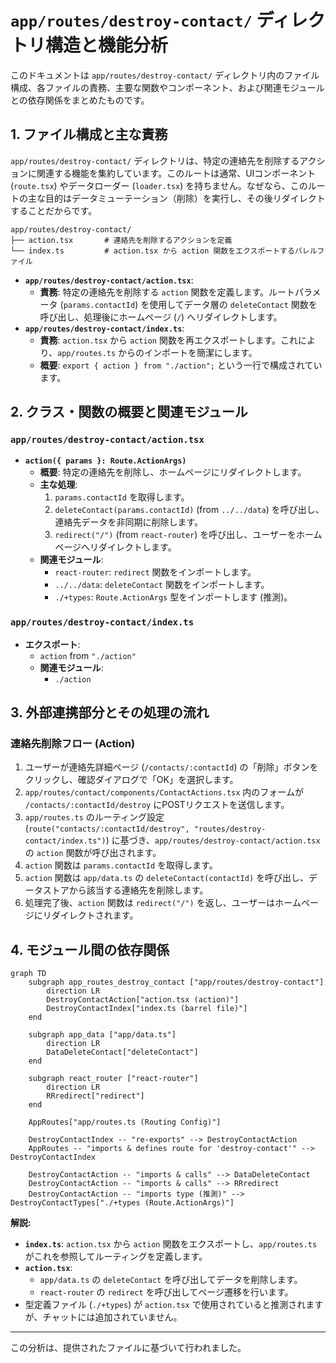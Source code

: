 # `app/routes/destroy-contact/` ディレクトリ構造と機能分析

このドキュメントは `app/routes/destroy-contact/` ディレクトリ内のファイル構成、各ファイルの責務、主要な関数やコンポーネント、および関連モジュールとの依存関係をまとめたものです。

## 1. ファイル構成と主な責務

`app/routes/destroy-contact/` ディレクトリは、特定の連絡先を削除するアクションに関連する機能を集約しています。このルートは通常、UIコンポーネント (`route.tsx`) やデータローダー (`loader.tsx`) を持ちません。なぜなら、このルートの主な目的はデータミューテーション（削除）を実行し、その後リダイレクトすることだからです。

```
app/routes/destroy-contact/
├── action.tsx       # 連絡先を削除するアクションを定義
└── index.ts         # action.tsx から action 関数をエクスポートするバレルファイル
```

-   **`app/routes/destroy-contact/action.tsx`**:
    -   **責務**: 特定の連絡先を削除する `action` 関数を定義します。ルートパラメータ (`params.contactId`) を使用してデータ層の `deleteContact` 関数を呼び出し、処理後にホームページ (`/`) へリダイレクトします。
-   **`app/routes/destroy-contact/index.ts`**:
    -   **責務**: `action.tsx` から `action` 関数を再エクスポートします。これにより、`app/routes.ts` からのインポートを簡潔にします。
    -   **概要**: `export { action } from "./action";` という一行で構成されています。

## 2. クラス・関数の概要と関連モジュール

### `app/routes/destroy-contact/action.tsx`

-   **`action({ params }: Route.ActionArgs)`**
    -   **概要**: 特定の連絡先を削除し、ホームページにリダイレクトします。
    -   **主な処理**:
        1.  `params.contactId` を取得します。
        2.  `deleteContact(params.contactId)` (from `../../data`) を呼び出し、連絡先データを非同期に削除します。
        3.  `redirect("/")` (from `react-router`) を呼び出し、ユーザーをホームページへリダイレクトします。
    -   **関連モジュール**:
        -   `react-router`: `redirect` 関数をインポートします。
        -   `../../data`: `deleteContact` 関数をインポートします。
        -   `./+types`: `Route.ActionArgs` 型をインポートします (推測)。

### `app/routes/destroy-contact/index.ts`

-   **エクスポート**:
    -   `action` from `"./action"`
    -   **関連モジュール**:
        -   `./action`

## 3. 外部連携部分とその処理の流れ

### 連絡先削除フロー (Action)

1.  ユーザーが連絡先詳細ページ (`/contacts/:contactId`) の「削除」ボタンをクリックし、確認ダイアログで「OK」を選択します。
2.  `app/routes/contact/components/ContactActions.tsx` 内のフォームが `/contacts/:contactId/destroy` にPOSTリクエストを送信します。
3.  `app/routes.ts` のルーティング設定 (`route("contacts/:contactId/destroy", "routes/destroy-contact/index.ts")`) に基づき、`app/routes/destroy-contact/action.tsx` の `action` 関数が呼び出されます。
4.  `action` 関数は `params.contactId` を取得します。
5.  `action` 関数は `app/data.ts` の `deleteContact(contactId)` を呼び出し、データストアから該当する連絡先を削除します。
6.  処理完了後、`action` 関数は `redirect("/")` を返し、ユーザーはホームページにリダイレクトされます。

## 4. モジュール間の依存関係

```mermaid
graph TD
    subgraph app_routes_destroy_contact ["app/routes/destroy-contact"]
        direction LR
        DestroyContactAction["action.tsx (action)"]
        DestroyContactIndex["index.ts (barrel file)"]
    end

    subgraph app_data ["app/data.ts"]
        direction LR
        DataDeleteContact["deleteContact"]
    end

    subgraph react_router ["react-router"]
        direction LR
        RRredirect["redirect"]
    end

    AppRoutes["app/routes.ts (Routing Config)"]

    DestroyContactIndex -- "re-exports" --> DestroyContactAction
    AppRoutes -- "imports & defines route for 'destroy-contact'" --> DestroyContactIndex

    DestroyContactAction -- "imports & calls" --> DataDeleteContact
    DestroyContactAction -- "imports & calls" --> RRredirect
    DestroyContactAction -- "imports type (推測)" --> DestroyContactTypes["./+types (Route.ActionArgs)"]

```

**解説:**

-   **`index.ts`**: `action.tsx` から `action` 関数をエクスポートし、`app/routes.ts` がこれを参照してルーティングを定義します。
-   **`action.tsx`**:
    -   `app/data.ts` の `deleteContact` を呼び出してデータを削除します。
    -   `react-router` の `redirect` を呼び出してページ遷移を行います。
-   型定義ファイル (`./+types`) が `action.tsx` で使用されていると推測されますが、チャットには追加されていません。

---

この分析は、提供されたファイルに基づいて行われました。

